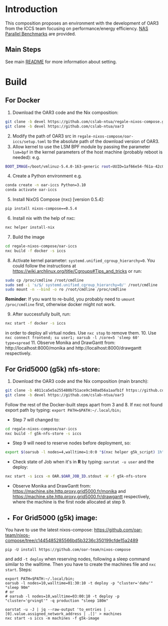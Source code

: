 # Introduction

This composition proposes an environment with the development of OAR3 from the ICCS team focusing on performance/energy efficiency. [NAS Parallel Benchmarks](https://www.nas.nasa.gov/software/npb.html) are provided.

## Main Steps
See main [README](../README.md) for more information about setting.

# Build
## For Docker
1. Download the OAR3 code and the Nix composition:
```bash
git clone -b devel https://github.com/cslab-ntua/regale-nixos-compose.git
git clone -b devel https://github.com/cslab-ntua/oar3
```
2. Modify the path of OAR3 src in `regale-nixos-compose/oar-iccs/setup.toml` to the absolute path of the download version of OAR3.
3. Allow kernel to use the LSM BPF module by passing the parameter `lsm=bpf` in the kernel parameters of the host machine (probably reboot is needed): e.g.
```bash
BOOT_IMAGE=/boot/vmlinuz-5.4.0-163-generic root=UUID=1af66e54-f61a-42c0-96c0-62568c110533 ro quiet splash lsm=bpf
```
4. Create a Python environment e.g.
```bash
conda create -n oar-iccs Python=3.10
conda activate oar-iccs
```
5. Install NixOS Compose (nxc) [version 0.5.4]:
```bash
pip install nixos-compose==0.5.4
```
6. Install nix with the help of nxc:
```bash
nxc helper install-nix
```
7. Build the image
```bash
cd regale-nixos-compose/oar-iccs
nxc build -f docker -s iccs
```  
8. Activate kernel parameter: `systemd.unified_cgroup_hierarchy=0`. You could follow the instructions at https://wiki.archlinux.org/title/Cgroups#Tips_and_tricks or run:
```bash
sudo cp /proc/cmdline /root/cmdline
sudo sed -i 's/$/ systemd.unified_cgroup_hierarchy=0/' /root/cmdline
sudo mount -n --bind -o ro /root/cmdline /proc/cmdline
```
**Reminder**: If you want to re-build, you probably need to `umount /proc/cmdline` first, otherwise docker might not work.

9. After successfully built, run:
```bash
nxc start -f docker -s iccs
```
in order to deploy all virtual nodes. Use `nxc stop` to remove them.
10. Use  `nxc connect frontend; su user1; oarsub -l /core=5 'sleep 60' type=spread`
11. Observe Monika and DrawGantt from: http://localhost:8000/monika and http://localhost:8000/drawgantt respectively.

## For Grid5000 (g5k) nfs-store:
1. Download the OAR3 code and the Nix composition (main branch):
```bash
git clone -b 4011ca5e5a255480b751ace9c340ad56a1aafb1f https://github.com/cslab-ntua/regale-nixos-compose.git
git clone -b devel https://github.com/cslab-ntua/oar3
```
Follow the rest of the Docker-built steps apart from 3 and 8. If nxc not found export path by typing: `export PATH=$PATH:~/.local/bin;`
* Step 7 will changed to:
```bash
cd regale-nixos-compose/oar-iccs
nxc build -f g5k-nfs-store -s iccs
```
* Step 9 will need to reserve nodes before deployment, so:
```bash
export $(oarsub -l nodes=4,walltime=1:0:0 "$(nxc helper g5k_script) 1h" | grep OAR_JOB_ID)
```
* Check state of Job when it's in **R** by typing: `oarstat -u user` and the deploy:
```bash
nxc start -s iccs -m OAR.$OAR_JOB_ID.stdout -W -f g5k-nfs-store
```
* Observe Monika and DrawGantt from: https://machine.site.http.proxy.grid5000.fr/monika and https://machine.site.http.proxy.grid5000.fr/drawgantt respectively, where the machine is the first node allocated at step 9.

* ## For Grid5000 (g5k) image:
You have to use the latest nixos-compose: https://github.com/oar-team/nixos-compose/tree/c1445485285566bd5b3236c350199cfde15a2489
```
pip -U install https://github.com/oar-team/nixos-compose
```
and add `-t deploy` when reserving nodes, following a sleep command similar to the walltime. Then you have to create the machines file and `nxc start`.
Steps:
```
export PATH=$PATH:~/.local/bin;
oarsub -l nodes=10,walltime=01:30:10 -t deploy -p "cluster='dahu'" "sleep 90m"
# or
# oarsub -l nodes=10,walltime=03:00:10 -t deploy -p "cluster='grvingt'" -q production "sleep 180m"

oarstat -u -J | jq --raw-output 'to_entries | .[0].value.assigned_network_address | .[]' > machines
nxc start -s iccs -m machines -f g5k-image
```

